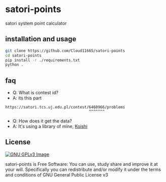 # satori-points
satori system point calculator

## installation and usage
```sh
git clone https://github.com/Cloud11665/satori-points
cd satori-points
pip install -r ./requirements.txt
python .
```

## faq
- Q: What is contest id?
- A: its this part
```
https://satori.tcs.uj.edu.pl/contest/6460966/problems
                                     ^^^^^^^
```

- Q: How does it get the data?
- A: It's using a library of mine, [Koishi](https://github.com/Cloud11665/koishi)

## License
[![GNU GPLv3 Image](https://www.gnu.org/graphics/gplv3-with-text-136x68.png)](https://www.gnu.org/licenses/gpl-3.0.en.html)

satori-points is Free Software: You can use, study share and improve it at your
will. Specifically you can redistribute and/or modify it under the terms and conditions of GNU General Public License v3